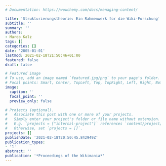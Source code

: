 ```yaml
---
# Documentation: https://wowchemy.com/docs/managing-content/

title: 'Strukturierungstheorie: Ein Rahmenwerk für die Wiki-Forschung'
subtitle: ''
summary: ''
authors:
- Marco Kalz
tags: []
categories: []
date: '2005-01-01'
lastmod: 2021-02-18T21:50:46+01:00
featured: false
draft: false

# Featured image
# To use, add an image named `featured.jpg/png` to your page's folder.
# Focal points: Smart, Center, TopLeft, Top, TopRight, Left, Right, BottomLeft, Bottom, BottomRight.
image:
  caption: ''
  focal_point: ''
  preview_only: false

# Projects (optional).
#   Associate this post with one or more of your projects.
#   Simply enter your project's folder or file name without extension.
#   E.g. `projects = ["internal-project"]` references `content/project/deep-learning/index.md`.
#   Otherwise, set `projects = []`.
projects: []
publishDate: '2021-02-18T20:50:45.842949Z'
publication_types:
- '1'
abstract: ''
publication: '*Proceedings of the Wikimania*'
---
```

